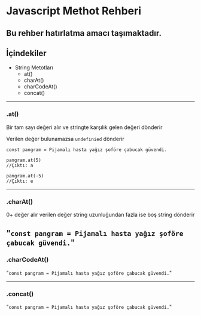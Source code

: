 # Javascript Methot Rehberi
Bu rehber hatırlatma amacı taşımaktadır. 
---
## İçindekiler
- String Metotları
    - at()
    - charAt()
    - charCodeAt()
    - concat()

---

### .at()
Bir tam sayı değeri alır ve stringte karşılık gelen değeri dönderir

Verilen değer bulunamazsa `undefinied` dönderir

```
const pangram = Pijamalı hasta yağız şoföre çabucak güvendi.

pangram.at(5)
//Çıktı: a

pangram.at(-5)
//Çıktı: e
```


---
### .charAt()
0+ değer alır verilen değer string uzunluğundan fazla ise boş string dönderir

"`
const pangram = Pijamalı hasta yağız şoföre çabucak güvendi.
`"
---
### .charCodeAt()

"`
const pangram = Pijamalı hasta yağız şoföre çabucak güvendi.
`"

---
### .concat()

"`
const pangram = Pijamalı hasta yağız şoföre çabucak güvendi.
`"
